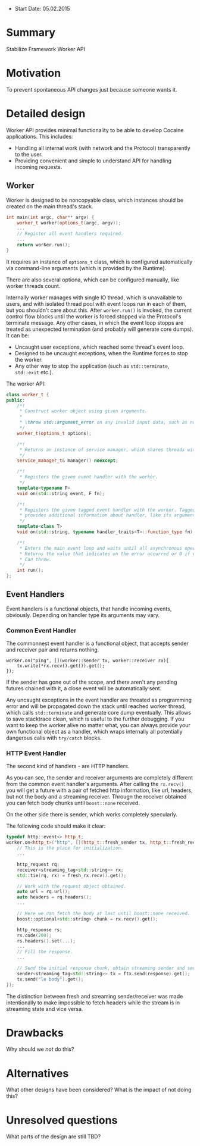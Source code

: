 - Start Date: 05.02.2015

# Summary

Stabilize Framework Worker API

# Motivation

To prevent spontaneous API changes just because someone wants it.

# Detailed design

Worker API provides minimal functionality to be able to develop Cocaine applications. This includes:

 - Handling all internal work (with network and the Protocol) transparently to the user.
 - Providing convenient and simple to understand API for handling incoming requests.

## Worker

Worker is designed to be noncopyable class, which instances should be created on the main thread's stack.

```cpp
int main(int argc, char** argv) {
    worker_t worker(options_t(argc, argv));
    ...
    // Register all event handlers required.
    ...
    return worker.run();
}
```

It requires an instance of `options_t` class, which is configured automatically via command-line arguments (which is provided by the Runtime).

There are also several optiona, which can be configured manually, like worker threads count.

Internally worker manages with single IO thread, which is unavailable to users, and with isolated thread pool with event loops run in each of them, but you shouldn't care about this.
After `worker.run()` is invoked, the current control flow blocks until the worker is forced stopped via the Protocol's terminate message. Any other cases, in which the event loop stopps are treated as unexpected termination (and probably will generate core dumps). It can be:

 - Uncaught user exceptions, which reached some thread's event loop.
 - Designed to be uncaught exceptions, when the Runtime forces to stop the worker.
 - Any other way to stop the application (such as `std::terminate`, `std::exit` etc.).

The worker API:

```cpp
class worker_t {
public:
    /*!
     * Construct worker object using given arguments.
     *
     * \throw std::argument_error on any invalid input data, such as non-existing command-line arguments.
     */
    worker_t(options_t options);

    /*!
     * Returns an instance of service manager, which shares threads with the worker's one.
     */
    service_manager_t& manager() noexcept;

    /*!
     * Registers the given event handler with the worker.
     */
    template<typename F>
    void on(std::string event, F fn);

    /*!
     * Registers the given tagged event handler with the worker. Tagged handler (like http)
     * provides additional information about handler, like its arguments.
     */
    template<class T>
    void on(std::string, typename handler_traits<T>::function_type fn);

    /*!
     * Enters the main event loop and waits until all asynchronous operations completes.
     * Returns the value that indicates on the error occurred or 0 if everything is okay.
     * Can throw.
     */
    int run();
};
```

## Event Handlers

Event handlers is a functional objects, that handle incoming events, obviously. Depending on handler type its arguments may vary.

### Common Event Handler

The commonnest event handler is a functional object, that accepts sender and receiver pair and returns nothing.

```
worker.on("ping", [](worker::sender tx, worker::receiver rx){
    tx.write(*rx.recv().get()).get();
});
```

If the sender has gone out of the scope, and there aren't any pending futures chained with it, a close event will be automatically sent.

Any uncaught exceptions in the event handler are threated as programming error and will be propagated down the stack until reached worker thread, which calls `std::terminate` and generate core dump eventually. This allows to save stacktrace clean, which is useful to the further debugging.
If you want to keep the worker alive no matter what, you can always provide your own functional object as a handler, which wraps internally all potentially dangerous calls with `try/catch` blocks.

### HTTP Event Handler

The second kind of handlers - are HTTP handlers.

As you can see, the sender and receiver arguments are completely different from the common event handler's arguments. After calling the `rx.recv()` you will get a future with a pair of fetched http information, like url, headers, but not the body and a streaming receiver. Througn the receiver obtained you can fetch body chunks until `boost::none` received.

On the other side there is sender, which works completely specularly.

The following code should make it clear:

```cpp
typedef http::event<> http_t;
worker.on<http_t>("http", [](http_t::fresh_sender tx, http_t::fresh_receiver){
    // This is the place for initialization.
    ...

    http_request rq;
    receiver<streaming_tag<std::string>> rx;
    std::tie(rq, rx) = fresh_rx.recv().get();

    // Work with the request object obtained.
    auto url = rq.url();
    auto headers = rq.headers();
    ...

    // Here we can fetch the body at last until boost::none received.
    boost::optional<std::string> chunk = rx.recv().get();

    http_response rs;
    rs.code(200);
    rs.headers().set(...);
    ...
    // Fill the response.
    ...

    // Send the initial response chunk, obtain streaming sender and send chunks until close.
    sender<streaming_tag<std::string>> tx = ftx.send(response).get();
    tx.send("le body").get();
});
```

The distinction between fresh and streaming sender/receiver was made intentionally to make impossible to fetch headers while the stream is in streaming state and vice versa.

# Drawbacks

Why should we *not* do this?

# Alternatives

What other designs have been considered? What is the impact of not doing this?

# Unresolved questions

What parts of the design are still TBD?


